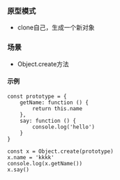 ### 原型模式
- clone自己，生成一个新对象

### 场景
- Object.create方法

#### 示例
```
const prototype = {
    getName: function () {
        return this.name
    },
    say: function () {
        console.log('hello')
    }
}

const x = Object.create(prototype)
x.name = 'kkkk'
console.log(x.getName())
x.say()
```